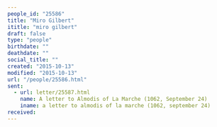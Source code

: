 ```yaml
---
people_id: "25586"
title: "Miro Gilbert"
ititle: "miro gilbert"
draft: false
type: "people"
birthdate: ""
deathdate: ""
social_title: ""
created: "2015-10-13"
modified: "2015-10-13"
url: "/people/25586.html"
sent:
  - url: letter/25587.html
    name: A letter to Almodis of La Marche (1062, September 24)
    iname: a letter to almodis of la marche (1062, september 24)
received:
---
```

